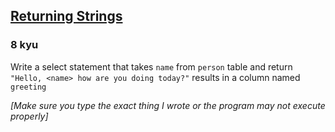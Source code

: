 <h2><a href=https://www.codewars.com/kata/55a70521798b14d4750000a4/train/sql/68b787cbf3508d9eb1075060 target="_blank">Returning Strings</a></h2><h3>8 kyu</h3><p>Write a select statement that takes <code>name</code> from <code>person</code> table and return <code>"Hello, &lt;name&gt; how are you doing today?"</code> results in a column named <code>greeting</code></p><p><em>[Make sure you type the exact thing I wrote or the program may not execute properly]</em></p>